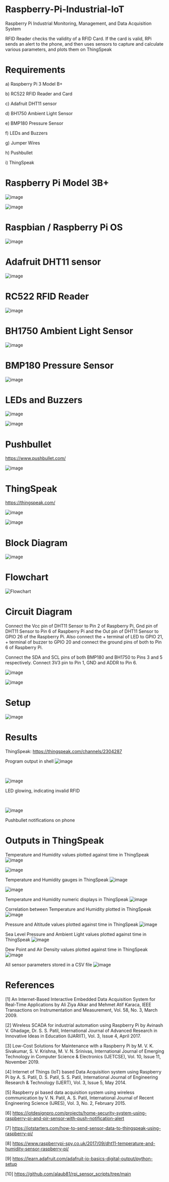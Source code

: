 # Raspberry-Pi-Industrial-IoT


Raspberry Pi Industrial Monitoring, Management, and Data Acquisition System 

RFID Reader checks the validity of a RFID Card. If the card is valid, RPi sends an alert to the phone, and then uses sensors to capture and calculate various parameters, and plots them on ThingSpeak

# Requirements

a) Raspberry Pi 3 Model B+

b) RC522 RFID Reader and Card

c) Adafruit DHT11 sensor

d) BH1750 Ambient Light Sensor

e) BMP180 Pressure Sensor

f) LEDs and Buzzers

g) Jumper Wires

h) Pushbullet

i) ThingSpeak

# Raspberry Pi Model 3B+

![image](https://github.com/KarthikT23/Raspberry-Pi-Industrial-IoT/assets/119528503/db4c911a-daaf-4e90-a467-8b5e8a755198)



![image](https://github.com/KarthikT23/Raspberry-Pi-Industrial-IoT/assets/119528503/4092dc90-86d5-4d10-9c8c-6fbbcf013d2e)




# Raspbian / Raspberry Pi OS

![image](https://github.com/KarthikT23/Raspberry-Pi-Industrial-IoT/assets/119528503/b4624d9f-89fe-4480-8aad-9529f8d5c8fb)





# Adafruit DHT11 sensor

![image](https://github.com/KarthikT23/Raspberry-Pi-Industrial-IoT/assets/119528503/9f360156-64f9-458d-8880-83b5b8f1b8ba)


# RC522 RFID Reader

![image](https://github.com/KarthikT23/Raspberry-Pi-Industrial-IoT/assets/119528503/88f46e4d-0024-477c-83da-bd74fd2d93e6)


# BH1750 Ambient Light Sensor
![image](https://github.com/KarthikT23/Raspberry-Pi-Industrial-IoT/assets/119528503/f14f20ca-a6e8-48fb-9e5d-7f4a16d690a1)

# BMP180 Pressure Sensor
![image](https://github.com/KarthikT23/Raspberry-Pi-Industrial-IoT/assets/119528503/ea1f5b8e-6241-418e-ae2d-67fae6e23723)



# LEDs and Buzzers

![image](https://github.com/KarthikT23/Raspberry-Pi-Industrial-IoT/assets/119528503/c675223d-85e2-4a4c-bd76-067857b387c7)



![image](https://github.com/KarthikT23/Raspberry-Pi-Industrial-IoT/assets/119528503/1f916543-c910-49e0-bcab-b4a2a9b16859)



# Pushbullet

https://www.pushbullet.com/


![image](https://github.com/KarthikT23/Raspberry-Pi-Industrial-IoT/assets/119528503/f5f0b815-baee-442d-aa77-cde0cd7eb1a8)


# ThingSpeak

https://thingspeak.com/

![image](https://github.com/KarthikT23/Raspberry-Pi-Industrial-IoT/assets/119528503/3cdc35aa-5d05-4e04-bcd0-1ead047da097)


![image](https://github.com/KarthikT23/Raspberry-Pi-Industrial-IoT/assets/119528503/97c8cc43-10d9-4d0a-8129-c7df152ce845)



# Block Diagram

![image](https://github.com/KarthikT23/Raspberry-Pi-Industrial-IoT/assets/119528503/d4cd5ca9-9712-4c06-8db7-8916211d1b0c)



# Flowchart

![Flowchart](https://github.com/KarthikT23/Raspberry-Pi-Industrial-IoT/assets/119528503/f9a00c66-5700-45df-b15b-6e268d099dde)



# Circuit Diagram

Connect the Vcc pin of DHT11 Sensor to Pin 2 of Raspberry Pi, Gnd pin of DHT11 Sensor to Pin 6 of Raspberry Pi and the Out pin of DHT11 Sensor to GPIO 26 of the Raspberry Pi. Also connect the + terminal of LED to GPIO 21, + terminal of buzzer to GPIO 20 and connect the ground pins of both to Pin 6 of Raspberry Pi.

Connect the SDA and SCL pins of both BMP180 and BH1750 to Pins 3 and 5 respectively. Connect 3V3 pin to Pin 1, GND and ADDR to Pin 6.

![image](https://github.com/KarthikT23/Raspberry-Pi-Industrial-IoT/assets/119528503/9d6679c1-562d-4579-b995-06faebf587ea)


![image](https://github.com/KarthikT23/Raspberry-Pi-Industrial-IoT/assets/119528503/f71c01fd-c164-41c4-9efb-1b909ed6bc2e)



# Setup

![image](https://github.com/KarthikT23/Raspberry-Pi-Industrial-IoT/assets/119528503/d2ecff89-86d1-4eb5-84f2-9a124cb59dba)





# Results

ThingSpeak: https://thingspeak.com/channels/2304287


Program output in shell
![image](https://github.com/KarthikT23/Raspberry-Pi-Industrial-IoT/assets/119528503/3301556f-f1b9-4a46-bed4-cbee70594b48)








<br>


![image](https://github.com/KarthikT23/Raspberry-Pi-Industrial-IoT/assets/119528503/49cbc061-4a85-4ecd-b8b9-a4bdb6bc6f21)

LED glowing, indicating invalid RFID









<br>


![image](https://github.com/KarthikT23/Raspberry-Pi-Industrial-IoT/assets/119528503/4832ba15-a5de-4a27-bc48-8ef6c5d5b036)

Pushbullet notifications on phone






# Outputs in ThingSpeak

Temperature and Humidity values plotted against time in ThingSpeak
![image](https://github.com/KarthikT23/Raspberry-Pi-Industrial-IoT/assets/119528503/9aa8281d-9cae-45d2-8082-d9de79c98579)

![image](https://github.com/KarthikT23/Raspberry-Pi-Industrial-IoT/assets/119528503/c9361975-1df0-4938-9eb2-7b072860aaf9)





Temperature and Humidity gauges in ThingSpeak
![image](https://github.com/KarthikT23/Raspberry-Pi-Industrial-IoT/assets/119528503/29584991-2a59-4fcc-9555-6f1d45eff876)


![image](https://github.com/KarthikT23/Raspberry-Pi-Industrial-IoT/assets/119528503/72232024-096f-4f96-9591-c90bb8e89c4e)





Temperature and Humidity numeric displays in ThingSpeak
![image](https://github.com/KarthikT23/Raspberry-Pi-Industrial-IoT/assets/119528503/0a7a1fd3-c4da-48d2-a455-7208a86118d7)





Correlation between Temperature and Humidity plotted in ThingSpeak
![image](https://github.com/KarthikT23/Raspberry-Pi-Industrial-IoT/assets/119528503/a22fbe89-0f48-4dd7-9081-9ae0d0d3c580)


Pressure and Altitude values plotted against time in ThingSpeak
![image](https://github.com/KarthikT23/Raspberry-Pi-Industrial-IoT/assets/119528503/d13f6817-bc8a-4348-ba23-f8e5b715a5bc)


Sea Level Pressure and Ambient Light values plotted against time in ThingSpeak
![image](https://github.com/KarthikT23/Raspberry-Pi-Industrial-IoT/assets/119528503/28aaf9ca-8cc2-4ed3-9cdb-c38919ae7849)


Dew Point and Air Density values plotted against time in ThingSpeak
![image](https://github.com/KarthikT23/Raspberry-Pi-Industrial-IoT/assets/119528503/2a602405-67f2-4fd5-992e-b444eef2d737)



All sensor parameters stored in a CSV file
![image](https://github.com/KarthikT23/Raspberry-Pi-Industrial-IoT/assets/119528503/a90639b8-a680-4593-9941-3bc610da942a)



# References
[1] An Internet-Based Interactive Embedded Data Acquisition System for Real-Time Applications by Ali Ziya Alkar and Mehmet Atif Karaca, IEEE Transactions on Instrumentation and Measurement, Vol. 58, No. 3, March 2009.

[2] Wireless SCADA for industrial automation using Raspberry Pi by Avinash V. Ghadage, Dr. S. S. Patil, International Journal of Advanced Research in Innovative Ideas in Education (IJARIIT), Vol. 3, Issue 4, April 2017.

[3] Low-Cost Solutions for Maintenance with a Raspberry Pi by M. V. K. Sivakumar, S. V. Krishna, M. V. N. Srinivas, International Journal of Emerging Technology in Computer Science & Electronics (IJETCSE), Vol. 10, Issue 11, November 2019.

[4] Internet of Things (IoT) based Data Acquisition system using Raspberry Pi by A. S. Patil, D. S. Patil, S. S. Patil, International Journal of Engineering Research & Technology (IJERT), Vol. 3, Issue 5, May 2014.

[5] Raspberry pi based data acquisition system using wireless communication by V. N. Patil, A. S. Patil, International Journal of Recent Engineering Science (IJRES), Vol. 3, No. 2, February 2015.

[6] https://iotdesignpro.com/projects/home-security-system-using-raspberry-pi-and-pir-sensor-with-push-notification-alert

[7] https://iotstarters.com/how-to-send-sensor-data-to-thingspeak-using-raspberry-pi/

[8] https://www.raspberrypi-spy.co.uk/2017/09/dht11-temperature-and-humidity-sensor-raspberry-pi/

[9] https://learn.adafruit.com/adafruit-io-basics-digital-output/python-setup

[10] https://github.com/alaub81/rpi_sensor_scripts/tree/main
